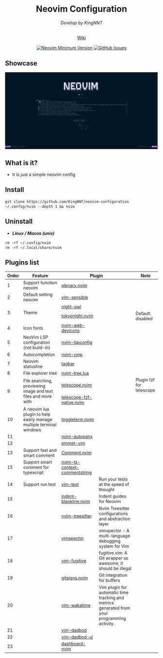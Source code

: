 <h1 align="center">Neovim Configuration</h1>

<div align="center">
  <h6 align="center">Develop by KingNNT</h6>
</div> 

<div align="center" style="margin-bottom: 16px">
	<a href="https://github.com/KingNNT/neovim-configuration/wiki">
    Wiki
  </a>
</div> 

<div align="center">

[![Neovim Minimum Version](https://img.shields.io/badge/Neovim-0.9.1-blueviolet.svg?style=flat-square&logo=Neovim&color=90E59A&logoColor=white)](https://github.com/neovim/neovim)
[![GitHub Issues](https://img.shields.io/github/issues/KingNNT/KingNNT.svg?style=flat-square&label=Issues&color=d77982)](https://github.com/KingNNT/neovim-configuration)
</div>

## Showcase

![neovim-dashboard-image](./images/neovim_1.png?raw=true)

## What is it?

- It is just a simple neovim config


## Install
```
git clone https://github.com/KingNNT/neovim-configuration ~/.config/nvim --depth 1 && nvim

```

## Uninstall

- ***Linux / Macos (unix)***

```
rm -rf ~/.config/nvim
rm -rf ~/.local/share/nvim

```


## Plugins list
<table>
  <thead>
    <tr>
      <th colspan="1">Order</th>
      <th colspan="1">Feature</th>
      <th colspan="2">Plugin</th>
      <th colspan="1">Note</th>
    </tr>
  </thead>
  <tbody>
    <tr>
      <td>1</td>
      <td>Support function neovim </td>
      <td>
        <a href="https://github.com/nvim-lua/plenary.nvim">plenary.nvim</a>
      </td>
      <td></td>
      <td></td>
    </tr>
    <tr>
      <td>2</td>
      <td>Default setting neovim</td>
      <td>
        <a href="https://github.com/tpope/vim-sensible">vim-sensible</a>
      </td>
      <td></td>
      <td></td>
    </tr>
    <tr>
      <td rowspan="2">3</td>
      <td rowspan="2">Theme</td>
      <td rowspan="1">
        <a href="https://github.com/oxfist/night-owl.nvim">night-owl</a>
      </td>
      <td></td>
      <td></td>
    </tr>
    <tr>
      <td rowspan="1">
        <a href="https://github.com/folke/tokyonight.nvim">tokyonight.nvim</a>
      </td>
      <td></td>
      <td>Default: disabled</td>
    </tr>
    <tr>
      <td>4</td>
      <td>Icon fonts</td>
      <td>
        <a href="https://github.com/nvim-tree/nvim-web-devicons"> nvim-web-devicons </a>
      </td>
      <td></td>
      <td></td>
    </tr>
    <tr>
      <td>5</td>
      <td>NeoVim LSP configuration (not build-in)</td>
      <td>
        <a href="https://github.com/neovim/nvim-lspconfig">nvim-lspconfig</a>
      </td>
      <td></td>
      <td></td>
    </tr>
    <tr>
      <td>6</td>
      <td>Autocompletion</td>
      <td>
        <a href="https://github.com/hrsh7th/nvim-cmp">nvim-cmp</a>
      </td>
      <td></td>
      <td></td>
    </tr>
    <tr>
      <td>7</td>
      <td>Neovim statusline</td>
      <td>
        <a href="https://github.com/preservim/tagbar">tagbar</a>
      </td>
      <td></td>
      <td></td>
    </tr>
    <tr>
      <td>8</td>
      <td>File explorer tree</td>
      <td>
        <a href="https://github.com/nvim-tree/nvim-tree.lua">nvim-tree.lua</a>
      </td>
      <td></td>
      <td></td>
    </tr>
    <tr>
      <td rowspan="2">9</td>
      <td rowspan="2">File searching, previewing image and text files and more with</td>
      <td>
        <a href="https://github.com/nvim-telescope/telescope.nvim">telescope.nvim</a>
      </td>
      <td></td>
      <td>Plugin fzf for telescope</td>
    </tr>
    <tr>
      <td>
        <a href="https://github.com/nvim-telescope/telescope-fzf-native.nvim">telescope-fzf-native.nvim</a>
      </td>
      <td></td>
      <td></td>
    </tr>
    <tr>
      <td>10</td>
      <td>A neovim lua plugin to help easily manage multiple terminal windows</td>
      <td>
        <a href="https://github.com/akinsho/toggleterm.nvim">toggleterm.nvim</a>
      </td>
      <td></td>
      <td></td>
    </tr>
    <tr>
      <td>11</td>
      <td></td>
      <td>
        <a href="https://github.com/windwp/nvim-autopairs">nvim-autopairs</a>
      </td>
      <td></td>
      <td></td>
    </tr>
    </tr>
    <tr>
      <td>12</td>
      <td></td>
      <td>
        <a href="https://github.com/mattn/emmet-vim">emmet-vim</a>
      </td>
      <td></td>
      <td></td>
    </tr>
    <tr>
      <td>13</td>
      <td>Support fast and smart comment</td>
      <td>
        <a href="https://github.com/numToStr/Comment.nvim">Comment.nvim</a>
      </td>
      <td></td>
      <td></td>
    </tr>
    <tr>
      <td>15</td>
      <td>Support smart comment for typescript</td>
      <td>
        <a href="https://github.com/JoosepAlviste/nvim-ts-context-commentstring">nvim-ts-context-commentstring</a>
      </td>
      <td></td>
      <td></td>
    </tr>
    <tr>
      <td>14</td>
      <td>Support run test</td>
      <td>
        <a href="https://github.com/vim-test/vim-test">vim-test</a>
      </td>
      <td>Run your tests at the speed of thought</td>
      <td></td>
    </tr>
    <tr>
      <td>15</td>
      <td></td>
      <td>
        <a href="https://github.com/lukas-reineke/indent-blankline.nvim">indent-blankline.nvim</a>
      </td>
      <td>Indent guides for Neovim</td>
      <td></td>
    </tr>
    <tr>
      <td>16</td>
      <td></td>
      <td>
        <a href="https://github.com/nvim-treesitter/nvim-treesitter">nvim-treesitter</a>
      </td>
      <td>Nvim Treesitter configurations and abstraction layer</td>
      <td></td>
    </tr>
    <tr>
      <td>17</td>
      <td></td>
      <td>
        <a href="https://github.com/puremourning/vimspector">vimspector</a>
      </td>
      <td>vimspector - A multi-language debugging system for Vim</td>
      <td></td>
    </tr>
    <tr>
      <td>18</td>
      <td></td>
      <td>
        <a href="https://github.com/tpope/vim-fugitive">vim-fugitive</a>
      </td>
      <td>fugitive.vim: A Git wrapper so awesome, it should be illegal</td>
      <td></td>
    </tr>
    <tr>
      <td>19</td>
      <td></td>
      <td>
        <a href="https://github.com/lewis6991/gitsigns.nvim">gitsigns.nvim</a>
      </td>
      <td>Git integration for buffers</td>
      <td></td>
    </tr>
    <tr>
      <td>20</td>
      <td></td>
      <td>
        <a href="https://github.com/wakatime/vim-wakatime">vim-wakatime</a>
      </td>
      <td>Vim plugin for automatic time tracking and metrics generated from your programming activity.</td>
      <td></td>
    </tr>
    <tr>
      <td>21</td>
      <td></td>
      <td>
        <a href="https://github.com/tpope/vim-dadbod">vim-dadbod</a>
      </td>
      <td></td>
      <td></td>
    </tr>
    <tr>
      <td>22</td>
      <td></td>
      <td>
        <a href="https://github.com/kristijanhusak/vim-dadbod-ui">vim-dadbod-ui</a>
      </td>
      <td></td>
      <td></td>
    </tr>
    <tr>
      <td>23</td>
      <td></td>
      <td>
        <a href="https://github.com/nvimdev/dashboard-nvim">dashboard-nvim</a>
      </td>
      <td></td>
      <td></td>
    </tr>
  </tbody>
</table>